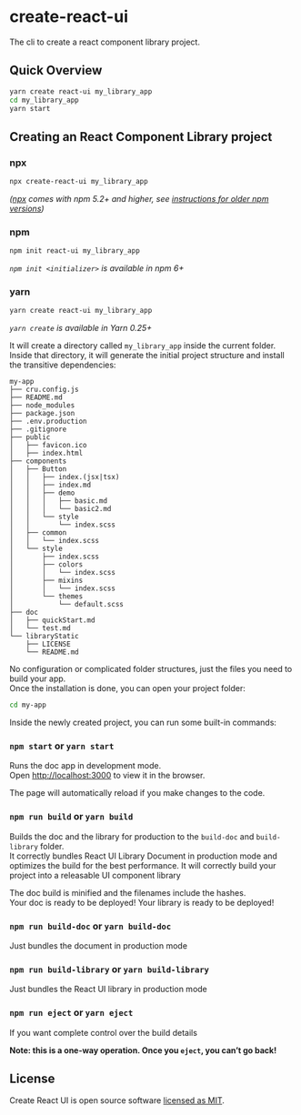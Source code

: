 # create-react-ui

The cli to create a react component library project.

## Quick Overview

```bash
yarn create react-ui my_library_app
cd my_library_app
yarn start
```

## Creating an React Component Library project

### npx

```bash
npx create-react-ui my_library_app
```

_([npx](https://medium.com/@maybekatz/introducing-npx-an-npm-package-runner-55f7d4bd282b) comes with npm 5.2+ and higher, see [instructions for older npm versions](https://gist.github.com/gaearon/4064d3c23a77c74a3614c498a8bb1c5f))_

### npm

```bash
npm init react-ui my_library_app
```

_`npm init <initializer>` is available in npm 6+_

### yarn

```bash
yarn create react-ui my_library_app
```

_`yarn create` is available in Yarn 0.25+_

It will create a directory called `my_library_app` inside the current folder.<br> Inside that directory, it will generate the initial project structure and install the transitive dependencies:

```
my-app
├── cru.config.js
├── README.md
├── node_modules
├── package.json
├── .env.production
├── .gitignore
├── public
│   ├── favicon.ico
│   ├── index.html
├── components
│   ├── Button
│   │   ├── index.(jsx|tsx)
│   │   ├── index.md
│   │   ├── demo
│   │   │   ├── basic.md
│   │   │   └── basic2.md
│   │   └── style
│   │       └── index.scss
│   ├── common
│   │   └── index.scss
│   └── style
│       ├── index.scss
│       ├── colors
│       │   └── index.scss
│       ├── mixins
│       │   └── index.scss
│       └── themes
│           └── default.scss
├── doc
│   ├── quickStart.md
│   └── test.md
└── libraryStatic
    ├── LICENSE
    └── README.md

```

No configuration or complicated folder structures, just the files you need to build your app.<br> Once the installation is done, you can open your project folder:

```sh
cd my-app
```

Inside the newly created project, you can run some built-in commands:

### `npm start` or `yarn start`

Runs the doc app in development mode.<br> Open [http://localhost:3000](http://localhost:3000) to view it in the browser.

The page will automatically reload if you make changes to the code.<br>

### `npm run build` or `yarn build`

Builds the doc and the library for production to the `build-doc` and `build-library` folder.<br> It correctly bundles React UI Library Document in production mode and optimizes the build for the best performance. It will correctly build your project into a releasable UI component library

The doc build is minified and the filenames include the hashes.<br> Your doc is ready to be deployed! Your library is ready to be deployed!

### `npm run build-doc` or `yarn build-doc`

Just bundles the document in production mode

### `npm run build-library` or `yarn build-library`

Just bundles the React UI library in production mode

### `npm run eject` or `yarn eject`

If you want complete control over the build details

**Note: this is a one-way operation. Once you `eject`, you can’t go back!**

## License

Create React UI is open source software [licensed as MIT](https://github.com/YSMJ1994/create-react-ui/blob/master/LICENSE).

